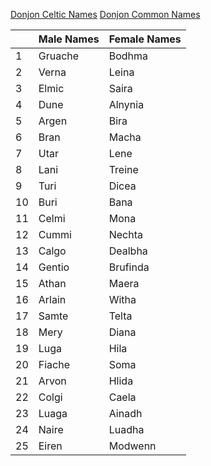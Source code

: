 [Donjon Celtic Names](https://donjon.bin.sh/fantasy/name/#type=aw;aw=celtic_male)
[Donjon Common Names](https://donjon.bin.sh/fantasy/name/#type=com;com=human_female)

|     | Male Names | Female Names |
| --- | ---------- | ------------ |
| 1   | Gruache    | Bodhma       |
| 2   | Verna      | Leina        |
| 3   | Elmic      | Saira        |
| 4   | Dune       | Alnynia      |
| 5   | Argen      | Bira         |
| 6   | Bran       | Macha        |
| 7   | Utar       | Lene         |
| 8   | Lani       | Treine       |
| 9   | Turi       | Dicea        |
| 10  | Buri       | Bana         |
| 11  | Celmi      | Mona         |
| 12  | Cummi      | Nechta       |
| 13  | Calgo      | Dealbha      |
| 14  | Gentio     | Brufinda     |
| 15  | Athan      | Maera        |
| 16  | Arlain     | Witha        |
| 17  | Samte      | Telta        |
| 18  | Mery       | Diana        |
| 19  | Luga       | Hila         |
| 20  | Fiache     | Soma         |
| 21  | Arvon      | Hlida        |
| 22  | Colgi      | Caela        |
| 23  | Luaga      | Ainadh       |
| 24  | Naire      | Luadha       |
| 25  | Eiren      | Modwenn      |





